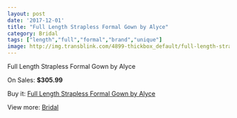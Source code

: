 ```yaml
---
layout: post
date: '2017-12-01'
title: "Full Length Strapless Formal Gown by Alyce"
category: Bridal
tags: ["length","full","formal","brand","unique"]
image: http://img.transblink.com/4899-thickbox_default/full-length-strapless-formal-gown-by-alyce.jpg
---
```

Full Length Strapless Formal Gown by Alyce

On Sales: **$305.99**
<a href="https://www.transblink.com/en/bridal/1537-full-length-strapless-formal-gown-by-alyce.html"><amp-img layout="responsive" width="600" height="600" src="//img.transblink.com/4899-thickbox_default/full-length-strapless-formal-gown-by-alyce.jpg" alt="Full Length Strapless Formal Gown by Alyce 0" /></a>
<a href="https://www.transblink.com/en/bridal/1537-full-length-strapless-formal-gown-by-alyce.html"><amp-img layout="responsive" width="600" height="600" src="//img.transblink.com/4902-thickbox_default/full-length-strapless-formal-gown-by-alyce.jpg" alt="Full Length Strapless Formal Gown by Alyce 1" /></a>
<a href="https://www.transblink.com/en/bridal/1537-full-length-strapless-formal-gown-by-alyce.html"><amp-img layout="responsive" width="600" height="600" src="//img.transblink.com/4901-thickbox_default/full-length-strapless-formal-gown-by-alyce.jpg" alt="Full Length Strapless Formal Gown by Alyce 2" /></a>
<a href="https://www.transblink.com/en/bridal/1537-full-length-strapless-formal-gown-by-alyce.html"><amp-img layout="responsive" width="600" height="600" src="//img.transblink.com/4900-thickbox_default/full-length-strapless-formal-gown-by-alyce.jpg" alt="Full Length Strapless Formal Gown by Alyce 3" /></a>

Buy it: [Full Length Strapless Formal Gown by Alyce](https://www.transblink.com/en/bridal/1537-full-length-strapless-formal-gown-by-alyce.html "Full Length Strapless Formal Gown by Alyce")

View more: [Bridal](https://www.transblink.com/en/3-bridal "Bridal")